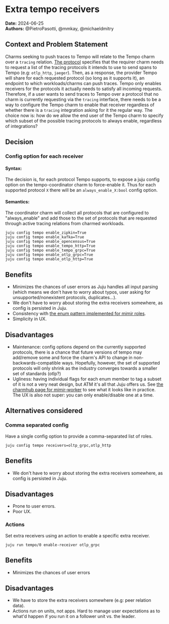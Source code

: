 # Extra tempo receivers
**Date:** 2024-06-25<br/>
**Authors:** @PietroPasotti, @mmkay, @michaeldmitry

## Context and Problem Statement
Charms seeking to push traces to Tempo will relate to the Tempo charm over a `tracing` relation. [The protocol](https://github.com/canonical/charm-relation-interfaces/tree/main/interfaces/tracing/v2) specifies that the requirer charm needs to request a list of the tracing protocols it intends to use to send spans to Tempo (e.g: `otlp_http`, `jaeger`). Then, as a response, the provider Tempo will share for each requested protocol (so long as it supports it), an endpoint to which workloads/charms can push traces.
Tempo only enables receivers for the protocols it actually needs to satisfy all incoming requests. Therefore, if a user wants to send traces to Tempo over a protocol that no charm is currently requesting via the `tracing` interface, there needs to be a way to configure the Tempo charm to enable that receiver regardless of whether there is a `tracing` integration asking for it the regular way. 
The choice now is: how do we allow the end user of the Tempo charm to specify which subset of the possible tracing protocols to always enable, regardless of integrations? 

## Decision

### Config option for each receiver
#### Syntax:
The decision is, for each protocol Tempo supports, to expose a juju config option on the tempo-coordinator charm to force-enable it. 
Thus for each supported protocol `X` there will be an `always_enable_X:bool` config option.
#### Semantics:
The coordinator charm will collect all protocols that are configured to "always_enable" and add those to the set of protocols that are requested through active tracing relations from charmed workloads.
```
juju config tempo enable_zipkin=True
juju config tempo enable_kafka=True
juju config tempo enable_opencensus=True
juju config tempo enable_tempo_http=True
juju config tempo enable_tempo_grpc=True
juju config tempo enable_otlp_grpc=True
juju config tempo enable_otlp_http=True
```
## Benefits
- Minimizes the chances of user errors as Juju handles all input parsing (which means we don't have to worry about typos, user asking for unsupported/nonexistent protocols, duplicates...).
- We don't have to worry about storing the extra receivers somewhere, as config is persisted in Juju.
- Consistency with [the enum pattern implemented for mimir roles](https://github.com/canonical/mimir-worker-k8s-operator/blob/main/config.yaml).
- Simplicity in UX.
## Disadvantages
- Maintenance: config options depend on the currently supported protocols, there is a chance that future versions of tempo may add/remove some and force the charm's API to change in non-backwards-compatible ways. Hopefully, however, the set of supported protocols will only shrink as the industry converges towards a smaller set of standards (otlp?)
- Ugliness: having individual flags for each enum member to tag a subset of it is not a very neat design, but ATM it's all that Juju offers us. See [the charmhub page for mimir-worker](https://charmhub.io/mimir-worker-k8s/configuration) to see what it looks like in practice. The UX is also not super: you can only enable/disable one at a time.

## Alternatives considered

### Comma separated config
Have a single config option to provide a comma-separated list of roles.

```
juju config tempo receivers=oltp_grpc,otlp_http
```
## Benefits
- We don't have to worry about storing the extra receivers somewhere, as config is persisted in Juju.
## Disadvantages
- Prone to user errors.
- Poor UX.

### Actions
Set extra receivers using an action to enable a specific extra receiver.
```
juju run tempo/0 enable-receiver otlp_grpc
```
## Benefits
- Minimizes the chances of user errors
## Disadvantages
- We have to store the extra receivers somewhere (e.g: peer relation data).
- Actions run on units, not apps. Hard to manage user expectations as to what'd happen if you run it on a follower unit vs. the leader.